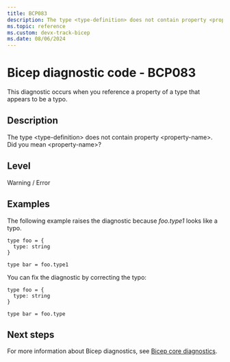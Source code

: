 ```yaml
---
title: BCP083
description: The type <type-definition> does not contain property <property-name>. Did you mean <property-name>?
ms.topic: reference
ms.custom: devx-track-bicep
ms.date: 08/06/2024
---
```


# Bicep diagnostic code - BCP083

This diagnostic occurs when you reference a property of a type that appears to be a typo.

## Description

The type \<type-definition> does not contain property \<property-name>. Did you mean \<property-name>?

## Level

Warning / Error

## Examples

The following example raises the diagnostic because _foo.type1_ looks like a typo.

```bicep
type foo = {
  type: string
}

type bar = foo.type1
```

You can fix the diagnostic by correcting the typo:

```bicep
type foo = {
  type: string
}

type bar = foo.type
```

## Next steps

For more information about Bicep diagnostics, see [Bicep core diagnostics](../bicep-core-diagnostics.md).
